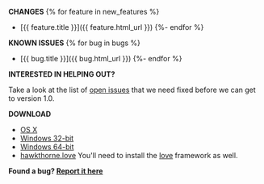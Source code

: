 **CHANGES**
{% for feature in new_features %}
- [{{ feature.title }}]({{ feature.html_url }})
{%- endfor %}

**KNOWN ISSUES**
{% for bug in bugs %}
- [{{ bug.title }}]({{ bug.html_url }})
{%- endfor %}

**INTERESTED IN HELPING OUT?**

Take a look at the list of [open
issues](https://github.com/kyleconroy/hawkthorne-journey/issues?milestone=1&state=open)
that we need fixed before we can get to version 1.0.

**DOWNLOAD**

- [OS X](https://s3.amazonaws.com/hawkthorne.journey.builds/hawkthorne-osx.zip)
- [Windows 32-bit](https://s3.amazonaws.com/hawkthorne.journey.builds/hawkthorne-win-x86.zip)
- [Windows 64-bit](https://s3.amazonaws.com/hawkthorne.journey.builds/hawkthorne-win-x64.zip)
- [hawkthorne.love](https://s3.amazonaws.com/hawkthorne.journey.builds/hawkthorne.love)
  You'll need to install the [love](http://love2d.org) framework as well.

**Found a bug? [Report it here](https://github.com/kyleconroy/hawkthorne-journey/issues?state=open)**


